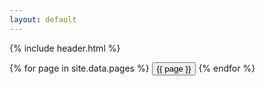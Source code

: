 ```yaml
---
layout: default
---
```


{% include header.html %}

<div class="centralizado">
  {% for page in site.data.pages %}
    <a href="/{{ site.repository-name }}/{{ page | downcase | replace: " ", "_" }}/" ><button>{{ page }}</button></a>
  {% endfor %}
</div>
